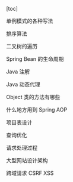 [toc]

单例模式的各种写法

排序算法

二叉树的遍历

Spring Bean 的生命周期

Java 注解

Java 动态代理

Object 类的方法有哪些

什么地方用到 Spring AOP

项目表设计

查询优化

请求处理过程

大型网站设计架构

跨域请求 CSRF XSS

